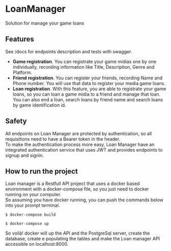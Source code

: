 # LoanManager
Solution for manage your game loans  

## Features

See /docs for endpoints description and tests with swagger.

- __Game registration__. You can registrate your game midias one by one individually, recording information like Title, Description, Genre and Platform.
- __Friend registration__. You can register your friends, recording Name and Phone number. You will use that data to register your media game loans.
- __Loan registration__. With this feature, you are able to registrate your game loans, so you can loan a game midia to a friend and manage that loan. You can also end a loan, search loans by friend name and search loans by game identification id.

## Safety

All endpoints on Loan Manager are protected by authentication, so all requisitions need to have a Bearer token in the header.   
To make the authentication process more easy, Loan Manager have an integrated authentication service that uses JWT and provides endpoints to signup and signin.

## How to run the project

Loan manager is a Restfull API project that uses a docker based environment with a docker-compose file, so you just need to docker running on your computer.   
So assuming you have docker running, you can push the commands below into your prompt terminal.

```
$ docker-compose build
```
```
$ docker-compose up
```
So voilà! docker will up the API and the PostgreSql server, create the database, create e populating the tables and make the Loan manager API accessible on localhost:8000.
